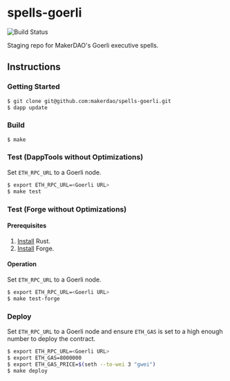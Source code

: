 # spells-goerli

![Build Status](https://github.com/makerdao/spells-goerli/actions/workflows/.github/workflows/tests.yaml/badge.svg?branch=master)

Staging repo for MakerDAO's Goerli executive spells.

## Instructions

### Getting Started

```bash
$ git clone git@github.com:makerdao/spells-goerli.git
$ dapp update
```

### Build

```bash
$ make
```

### Test (DappTools without Optimizations)

Set `ETH_RPC_URL` to a Goerli node.

```bash
$ export ETH_RPC_URL=<Goerli URL>
$ make test
```

### Test (Forge without Optimizations)

#### Prerequisites
1. [Install](https://www.rust-lang.org/tools/install) Rust.
2. [Install](https://github.com/gakonst/foundry#forge) Forge.

#### Operation
Set `ETH_RPC_URL` to a Goerli node.

```bash
$ export ETH_RPC_URL=<Goerli URL>
$ make test-forge
```

### Deploy

Set `ETH_RPC_URL` to a Goerli node and ensure `ETH_GAS` is set to a high enough number to deploy the contract.

```bash
$ export ETH_RPC_URL=<Goerli URL>
$ export ETH_GAS=8000000
$ export ETH_GAS_PRICE=$(seth --to-wei 3 "gwei")
$ make deploy
```
